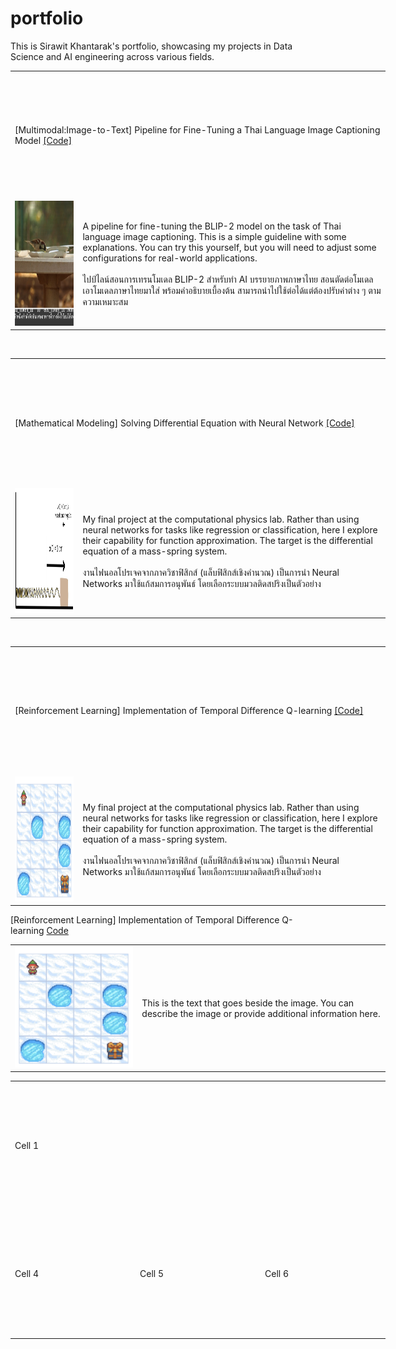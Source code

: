# portfolio

This is Sirawit Khantarak's portfolio, showcasing my projects in Data Science and AI engineering across various fields.<br>

<table style="table-layout: fixed; width: 600px;">
    <tr>
        <td style="width: 600px; height: 200px;" colspan="2">[Multimodal:Image-to-Text] Pipeline for Fine-Tuning a Thai Language Image Captioning Model
            <a href="https://github.com/lesinthome/portfolio/blob/main/showcase_blip2_imgcapt4th.ipynb">[Code]</a>
            </td>
    </tr>
    <tr>
        <td style="width: 100px; height: 200px;">
            <img src="https://github.com/lesinthome/portfolio/blob/main/images/image_capt.png" alt="Image-to-Text task" style="width: 500px; height: 200px;"/>
        </td>
        <td style="width: 500px; height: 200px;">
            A pipeline for fine-tuning the BLIP-2 model on the task of Thai language image captioning. This is a simple guideline with some explanations. You can try this yourself, but you will need to adjust some configurations for real-world applications.<br>
            <br>
            ไปป์ไลน์สอนการเทรนโมเดล BLIP-2 สำหรับทำ AI บรรยายภาพภาษาไทย สอนตัดต่อโมเดล เอาโมเดลภาษาไทยมาใส่ พร้อมคำอธิบายเบื้องต้น สามารถนำไปใช้ต่อได้แต่ต้องปรับค่าต่าง ๆ ตามความเหมาะสม </td>
    </tr>
</table>
<br>
<table style="table-layout: fixed; width: 600px;">
    <tr>
        <td style="width: 600px; height: 200px;" colspan="2">[Mathematical Modeling] Solving Differential Equation with Neural Network 
            <a href="https://github.com/lesinthome/portfolio/blob/main/lagaris_method_pytorch.ipynb">[Code]</a>
            </td>
    </tr>
    <tr>
        <td style="width: 100px; height: 200px;">
            <img src="https://github.com/lesinthome/portfolio/blob/main/images/mass_spring.png" alt="Mass-Spring System" style="width: 500px; height: 200px;"/>
        </td>
        <td style="width: 500px; height: 200px;">
            My final project at the computational physics lab. Rather than using neural networks for tasks like regression or classification, here I explore their capability for function approximation. The target is the differential equation of a mass-spring system.<br>
            <br>
            งานไฟนอลโปรเจคจากภาควิชาฟิสิกส์ (แล็บฟิสิกส์เชิงคำนวณ) เป็นการนำ Neural Networks มาใช้แก้สมการอนุพันธ์ โดยเลือกระบบมวลติดสปริงเป็นตัวอย่าง
        </td>
    </tr>
</table>
<br>
<table style="table-layout: fixed; width: 600px;">
    <tr>
        <td style="width: 600px; height: 200px;" colspan="2">[Reinforcement Learning] Implementation of Temporal Difference Q-learning 
            <a href="https://github.com/lesinthome/portfolio/blob/main/lagaris_method_pytorch.ipynb](https://github.com/lesinthome/portfolio/blob/main/frozen_lake_offpolicy_td_qlearning.ipynb">[Code]</a>
            </td>
    </tr>
    <tr>
        <td style="width: 100px; height: 200px;">
            <img src="https://github.com/lesinthome/portfolio/blob/main/images/frozen_lake.png" alt="Frozen Lake" style="width: 500px; height: 200px;"/>
        </td>
        <td style="width: 500px; height: 200px;">
            My final project at the computational physics lab. Rather than using neural networks for tasks like regression or classification, here I explore their capability for function approximation. The target is the differential equation of a mass-spring system.<br>
            <br>
            งานไฟนอลโปรเจคจากภาควิชาฟิสิกส์ (แล็บฟิสิกส์เชิงคำนวณ) เป็นการนำ Neural Networks มาใช้แก้สมการอนุพันธ์ โดยเลือกระบบมวลติดสปริงเป็นตัวอย่าง
        </td>
    </tr>
</table>


[Reinforcement Learning] Implementation of Temporal Difference Q-learning [Code](https://github.com/lesinthome/portfolio/blob/main/frozen_lake_offpolicy_td_qlearning.ipynb)<br>
<table style="table-layout: fixed; width: 600px;">
    <tr>
        <td style="width: 200px;">
          <img src="https://github.com/lesinthome/portfolio/blob/main/images/frozen_lake.png" alt="Frozen Lake" style="width: 100%; height: auto;"/>
        </td>
        <td style="width: 400px;">
            This is the text that goes beside the image. You can describe the image or provide additional information here.
        </td>
    </tr>
</table>

<table style="table-layout: fixed; width: 600px;">
    <tr>
        <td style="width: 600px; height: 200px;" colspan="3">Cell 1</td>
    </tr>
    <tr>
        <td style="width: 200px; height: 200px;">Cell 4</td>
        <td style="width: 200px; height: 200px;">Cell 5</td>
        <td style="width: 200px; height: 200px;">Cell 6</td>
    </tr>
</table>
